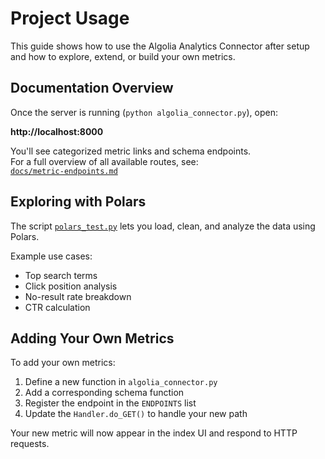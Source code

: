 # Project Usage

This guide shows how to use the Algolia Analytics Connector after setup and how to explore, extend, or build your own metrics.

## Documentation Overview

Once the server is running (`python algolia_connector.py`), open:

**http://localhost:8000**

You'll see categorized metric links and schema endpoints.  
For a full overview of all available routes, see:  
[`docs/metric-endpoints.md`](./metric-endpoints.md)

## Exploring with Polars

The script [`polars_test.py`](../polars_test.py) lets you load, clean, and analyze the data using Polars.

Example use cases:

- Top search terms
- Click position analysis
- No-result rate breakdown
- CTR calculation

## Adding Your Own Metrics

To add your own metrics:

1. Define a new function in `algolia_connector.py`
2. Add a corresponding schema function 
3. Register the endpoint in the `ENDPOINTS` list
4. Update the `Handler.do_GET()` to handle your new path

Your new metric will now appear in the index UI and respond to HTTP requests.
